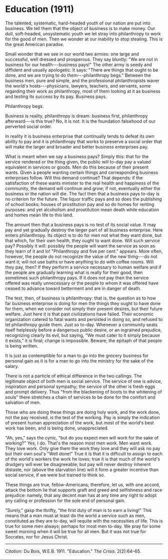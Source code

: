 <!--
title:   Education
author:  Du Bois, W.E.B.
journal: The Crisis
year:    1911
volume:  2
issue:   2
pages:   64-65
-->

# Education (1911)

The talented, systematic, hard-headed youth of our nation are put into business. We tell them that the object of business is to make money. Our dull, soft-headed, unsystematic youth we let stray into philanthropy to work for the good of men. Then we wonder at our inability to stop stealing. This is the great American paradox.

Small wonder that we see in our world two armies: one large and successful, well dressed and prosperous. They say bluntly:	"We are not in
business for our health---business pays!" The other army is seedy and diffident and usually apologetic. It says: "There are things that ought
to be done, and we are trying to do them---philanthropy begs."	Between
the business men, pure and simple, and the professional philanthropists waver the world's hosts---physicians, lawyers, teachers, and servants, some regarding their work as philanthropy, most of them looking at it as business and testing its success by its pay. Business pays.

Philanthropy begs.

Business is reality, philanthropy is dream: business first, philanthropy afterward---is this true? No, it is not. It is the foundation falsehood of our perverted social order.

In reality it is business enterprise that continually tends to defeat its own ability to pay and it is philanthropy that works to preserve a social order that will make the larger and
broader and better business enterprises pay.

What is meant when we say a business pays? Simply this: that for the service rendered or the thing given, the public will to-day pay a valued equivalent in services or goods. Men do this because of their present wants. Given a people wanting certain things and corresponding business enterprises follow. Will this demand continue? That depends: if the satisfaction of these wants minister to the real health and happiness of the community, the demand will continue and grow; if not, eventually either the business or the nation will die. The fact then that a business pays to-day is no criterion for the future. The liquor traffic pays and so does the publishing of school books; houses of prostitution pay and so do homes for renting purposes: and yet alcoholism and prostitution mean death while education and homes mean life to this land.

The amount then that a business pays is no test of its social value. It may pay and yet gradually destroy the larger part of all business enterprise. Here enters philanthropy. Its object is to do for men not what they want done, but that which, for their own health, they ought to want done. Will such service pay? Possibly it will: possibly the people will want the service as soon as they learn of it and lo! "Philanthropy and five per cent." appears. More often, however, the people do not recognize the value of the new thing---do not want it; will not use baths or have anything to do with coffee rooms. Will they pay, then? If they perform a service necessary to human welfare and if the people are gradually learning what is really for their good, then sometimes such philanthropy pays. If it does not pay then the service offered was really unnecessary or the people to whom it was offered have ceased to advance toward betterment and are in danger of death.

The test, then, of business is philanthropy: that is, the question as to how far business enterprise is doing
for men the things they ought to have done for them, when we consider not simply their present desires, but their future welfare. Just here it is that past civilizations have failed. Their economic organization catered to fatal wants and persisted in doing so, and refused to let philanthropy guide them. Just so to-day. Whenever a community seats itself helplessly before a dangerous public desire, or an ingrained prejudice, recognizing clearly its evil, but saying, "We must cater to it simply because it exists," it is final; change is impossible. Beware; the epitaph of that people is being written.

It is just as contemptible for a man to go into the grocery business for personal gain as it is for a man to go into the ministry for the sake of the salary.

There is not a particle of ethical difference in the two callings. The legitimate object of both men is social service. The service of one is advice, inspiration and personal sympathy; the service of the other is fresh eggs and prompt delivery. Thus "from the blackening of boots to the whitening of souls" there stretches a chain of services to be done for the comfort and salvation of men.

Those who are doing these things are doing holy work, and the work done, not the pay received, is the test of the working. Pay is simply the indication of present human appreciation of the work, but most of the world's best work has been, and is being done, unappreciated.

"Ah, yes," says the cynic, "but do you expect men will work for the sake of working?" Yes, I do. That's the reason most men work. Men want work. They love work. Only give them the work they love and they will ask no pay but their own soul's "Well done!" True it is that it is difficult to assign to each of the world's workers the work he loves; true it is that much of the world's drudgery will ever be disagreeable; but pay will never destroy inherent distaste, nor (above the starvation
line) will it form a greater incentive than social service, if we were but trained to think so.

These things are true, fellow-Americans; therefore, let us, with one accord, attack the bottom lie that supports graft and greed and selfishness and race prejudice: namely, that any decent man has at any time any right to adopt any calling or profession for the sole end of personal gain.

"Surely," gasp the thrifty, "the first duty of man is to earn a living!" This means that a man must at least do the world a service such as men, constituted as they are to-day, will requite with the necessities of life. This is true for some men always; perhaps for most men to-day. We pray for some sweet morning when it will be true for all men. But it was not true for Socrates, nor for Jesus Christ.

_________________
*Citation:* Du Bois, W.E.B. 1911. "Education." *The Crisis*. 2(2):64&ndash;65.